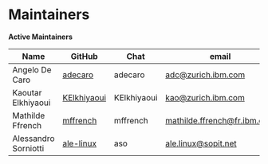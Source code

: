 Maintainers
===========

**Active Maintainers**

| Name | GitHub | Chat | email
|------|--------|------|----------------------
| Angelo De Caro | [adecaro][adecaro] | adecaro | <adc@zurich.ibm.com>
| Kaoutar Elkhiyaoui | [KElkhiyaoui][KElkhiyaoui] | KElkhiyaoui | <kao@zurich.ibm.com>
| Mathilde Ffrench | [mffrench][mffrench] | mffrench | <mathilde.ffrench@fr.ibm.com>
| Alessandro Sorniotti | [ale-linux][ale-linux] | aso | <ale.linux@sopit.net>

[adecaro]: https://github.com/adecaro
[KElkhiyaoui]: https://github.com/KElkhiyaoui
[mffrench]: https://github.com/mffrench
[ale-linux]: https://github.com/ale-linux
